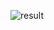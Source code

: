 ![result](https://github.com/ycho234/ycho234/assets/100493820/50c32955-4ccb-478b-a80f-aa919af4e121)

